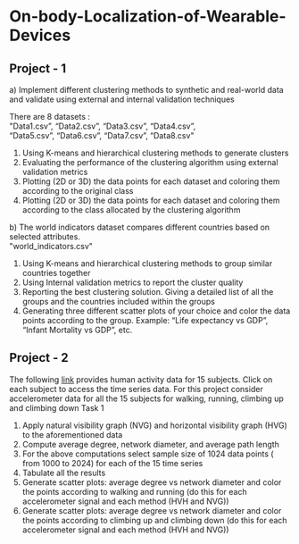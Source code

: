 # On-body-Localization-of-Wearable-Devices

## Project - 1 

a) Implement different clustering methods to synthetic and real-world data and validate using external and internal validation techniques

There are 8 datasets : <br/>
"Data1.csv”, “Data2.csv”, “Data3.csv”, “Data4.csv”,<br/>
“Data5.csv”, “Data6.csv”, “Data7.csv”, “Data8.csv"

1. Using K-means and hierarchical clustering methods to generate clusters
2. Evaluating the performance of the clustering algorithm using external validation
metrics
3. Plotting (2D or 3D) the data points for each dataset and coloring them according to the
original class
4. Plotting (2D or 3D) the data points for each dataset and coloring them according to the
class allocated by the clustering algorithm

b) The world indicators dataset compares different countries based on selected attributes. <br/>
"world_indicators.csv"

1. Using K-means and hierarchical clustering methods to group similar countries
together
2. Using Internal validation metrics to report the cluster quality
3. Reporting the best clustering solution. Giving a detailed list of all the groups and the
countries included within the groups
4. Generating three different scatter plots of your choice and color the data points
according to the group. Example: “Life expectancy vs GDP”, “Infant Mortality vs
GDP”, etc.
 
## Project - 2

The following [link](https://www.uni-mannheim.de/dws/research/projects/activity-recognition/dataset/dataset-realworld/) provides human activity data for 15 subjects. Click on each subject to
access the time series data. For this project consider accelerometer data for all the 15
subjects for walking, running, climbing up and climbing down
Task 1
1. Apply natural visibility graph (NVG) and horizontal visibility graph (HVG) to the
aforementioned data
2. Compute average degree, network diameter, and average path length
3. For the above computations select sample size of 1024 data points ( from 1000
to 2024) for each of the 15 time series
4. Tabulate all the results
5. Generate scatter plots: average degree vs network diameter and color the points
according to walking and running (do this for each accelerometer signal and
each method (HVH and NVG))
6. Generate scatter plots: average degree vs network diameter and color the points
according to climbing up and climbing down (do this for each accelerometer
signal and each method (HVH and NVG))
